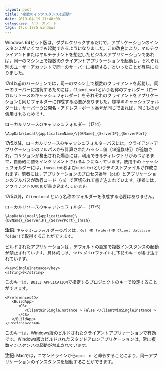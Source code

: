 ```yaml
---
layout: post
title: "複数のインタスタンスを起動"
date: 2019-04-19 11:48:00
categories: リリースノート
tags: 17.x 17r5 windows
---
```


Windows 64ビット版は，ダブルクリックするだけで，アプリケーションのインスタンスがいくつでも起動できるようになりました。この改良により，マルチクライアントまたはマルチテナントを想定したビジネスアプリケーションであれば，同一のマシン上で複数のクライアントアプリケーションを起動し，それぞれ別のユーザーアカウントで同一のサーバーに接続する，といったことが容易になりました。

17r4以前のバージョンでは，同一のマシン上で複数のクライアントを起動し，同一のサーバーに接続するためには，``ClientLocal``という名称のフォルダー（ローカルリソースのキャッシュフォルダー）をそれぞれのクライアントをアプリケーションと同じフォルダーに作成する必要がありました。標準のキャッシュフォルダーは，サーバーの公開名・アドレス・ポート番号が同じであれば，同じものが使用されるためです。

ローカルリソースのキャッシュフォルダー（17r4）

```
\AppData\Local\{ApplicationName}\{DBName}_{ServerIP}_{ServerPort}
```

17r5以降，ローカルリソースのキャッシュフォルダーパスには，クライアントアプリケーションのフルパスから計算されたハッシュ値（``10``進数``3``桁）が追加され，コリジョンが検出された場合には，利用できるディレクトリがみつかるまで，自動的に値をインクリメントされるようになっています。使用中のキャッシュフォルダーには，``inuse.txt``および``uuid.txt``というテキストファイルが作成されます。前者には，アプリケーションのプロセス番号（``pid``）とアプリケーションのフルパスが改行コード（``\n``）で区切られて書き込まれています。後者には，クライアントの``UUID``が書き込まれています。

17r5以降，``ClientLocal``という名称のフォルダーを作成する必要はありません。

ローカルリソースのキャッシュフォルダー（17r5）

```
\AppData\Local\{ApplicationName}\{DBName}_{ServerIP}_{ServerPort}_{hash}
```

**注記**: キャッシュフォルダーのパスは，``Get 4D folder(4D Client database folder)``で取得することができます。

ビルドされたアプリケーションは，デフォルトの設定で複数インスタンスの起動が禁止されています。具体的には，``info.plist``ファイルに下記のキーが書き込まれています。

```
<key>SingleInstance</key>
<string>0</string>
```

このキーは，``BUILD APPLICATION``で指定するプロジェクトのキーで設定することができます。

```
<Preferences4D>
   <BuildApp>
      <CS> 
         <ClientWinSingleInstance > False </ClientWinSingleInstance >
      </CS> 
   </BuildApp>
</Preferences4D>
```

このキーは，Windows版のビルドされたクライアントアプリケーションで有効です。Windows版のビルドされたスタンドアロンアプリケーションは，常に複数インスタンスの起動が禁止されています。

**注記**: Macでは，コマンドラインから``open -n ``と命令することにより，同一アプリケーションのインスタンスを起動することができます。
